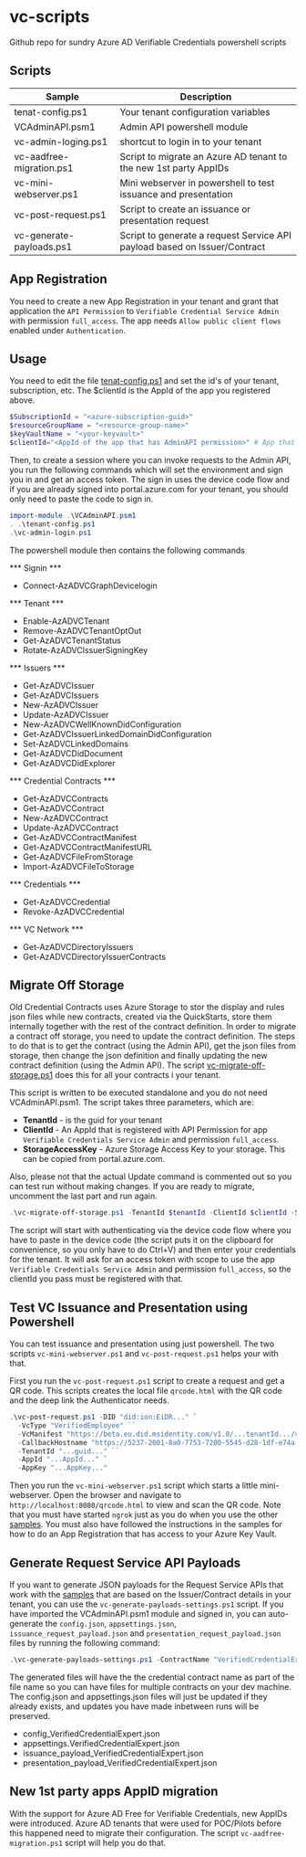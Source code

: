 # vc-scripts
Github repo for sundry Azure AD Verifiable Credentials powershell scripts

## Scripts

| Sample | Description |
|------|--------|
| tenat-config.ps1 | Your tenant configuration variables |
| VCAdminAPI.psm1 | Admin API powershell module |
| vc-admin-loging.ps1 | shortcut to login in to your tenant |
| vc-aadfree-migration.ps1 | Script to migrate an Azure AD tenant to the new 1st party AppIDs |
| vc-mini-webserver.ps1 | Mini webserver in powershell to test issuance and presentation |
| vc-post-request.ps1 | Script to create an issuance or presentation request |
| vc-generate-payloads.ps1 | Script to generate a request Service API payload based on Issuer/Contract |

## App Registration
You need to create a new App Registration in your tenant and grant that application the `API Permission` to `Verifiable Credential Service Admin` with permission `full_access`. The app needs `Allow public client flows` enabled under `Authentication`.

## Usage
You need to edit the file [tenat-config.ps1](tenat-config.ps1) and set the id's of your tenant, subscription, etc. The $clientId is the AppId of the app you registered above.

```powershell
$SubscriptionId = "<azure-subscription-guid>"
$resourceGroupName = "<resource-group-name>"
$keyVaultName = "<your-keyvault>"
$clientId="<AppId of the app that has AdminAPI permission>" # App that has API Permission to AdminAPI (scope below)
```

Then, to create a session where you can invoke requests to the Admin API, you run the following commands which will set the environment and sign you in and get an access token. The sign in uses the device code flow and if you are already signed into portal.azure.com for your tenant, you should only need to paste the code to sign in.

```powershell
import-module .\VCAdminAPI.psm1
. .\tenant-config.ps1
.\vc-admin-login.ps1
``` 

The powershell module then contains the following commands

*** Signin ***
- Connect-AzADVCGraphDevicelogin

*** Tenant ***
- Enable-AzADVCTenant
- Remove-AzADVCTenantOptOut
- Get-AzADVCTenantStatus
- Rotate-AzADVCIssuerSigningKey

*** Issuers ***
- Get-AzADVCIssuer
- Get-AzADVCIssuers
- New-AzADVCIssuer
- Update-AzADVCIssuer
- New-AzADVCWellKnownDidConfiguration
- Get-AzADVCIssuerLinkedDomainDidConfiguration
- Set-AzADVCLinkedDomains
- Get-AzADVCDidDocument
- Get-AzADVCDidExplorer

*** Credential Contracts ***
- Get-AzADVCContracts
- Get-AzADVCContract
- New-AzADVCContract
- Update-AzADVCContract
- Get-AzADVCContractManifest
- Get-AzADVCContractManifestURL
- Get-AzADVCFileFromStorage
- Import-AzADVCFileToStorage

*** Credentials ***
- Get-AzADVCCredential
- Revoke-AzADVCCredential

*** VC Network ***
- Get-AzADVCDirectoryIssuers
- Get-AzADVCDirectoryIssuerContracts

## Migrate Off Storage
Old Credential Contracts uses Azure Storage to stor the display and rules json files while new contracts, created via the QuickStarts, store them internally together with the rest of the contract definition. In order to migrate a contract off storage, you need to update the contract definition. The steps to do that is to get the contract (using the Admin API), get the json files from storage, then change the json definition and finally updating the new contract definition (using the Admin API). The script [vc-migrate-off-storage.ps1](vc-migrate-off-storage.ps1) does this for all your contracts i  your tenant. 

This script is written to be executed standalone and you do not need VCAdminAPI.psm1. The script takes three parameters, which are: 
- **TenantId** - is the guid for your tenant
- **ClientId** - An AppId that is registered with API Permission for app `Verifiable Credentials Service Admin` and permission `full_access`. 
- **StorageAccessKey** - Azure Storage Access Key to your storage. This can be copied from portal.azure.com.

Also, please not that the actual Update command is commented out so you can test run without making changes. If you are ready to migrate, uncomment the last part and run again.

```Powershell
.\vc-migrate-off-storage.ps1 -TenantId $tenantId -ClientId $clientId -StorageAccessKey $StorageAccessKey
```

The script will start with authenticating via the device code flow where you have to paste in the device code (the script puts it on the clipboard for convenience, so you only have to do Ctrl+V) and then enter your credentials for the tenant. It will ask for an access token with scope to use the app `Verifiable Credentials Service Admin` and permission `full_access`, so the clientId you pass must be registered with that.

## Test VC Issuance and Presentation using Powershell
You can test issuance and presentation using just powershell. The two scripts `vc-mini-webserver.ps1` and `vc-post-request.ps1` helps your with that. 

First you run the `vc-post-request.ps1` script to create a request and get a QR code. This scripts creates the local file `qrcode.html` with the QR code and the deep link the Authenticator needs.

```powershell
.\vc-post-request.ps1 -DID "did:ion:EiDR..." `
  -VcType "VerifiedEmployee" ``
  -VcManifest "https://beta.eu.did.msidentity.com/v1.0/...tenantId.../verifiableCredential/contracts/Verified%20employee%201" `
  -CallbackHostname "https://5237-2001-8a0-7753-7200-5545-d28-1df-e74a.ngrok.io" `
  -TenantId "...guid..." ``
  -AppId "...AppId..." `
  -AppKey "...AppKey..." 
``` 
Then you run the `vc-mini-webserver.ps1` script which starts a little mini-webserver. Open the browser and navigate to `http://localhost:8080/qrcode.html` to view and scan the QR code. Note that you must have started `ngrok` just as you do when you use the other [samples](https://github.com/Azure-Samples/active-directory-verifiable-credentials). You must also have followed the instructions in the samples for how to do an App Registration that has access to your Azure Key Vault.

## Generate Request Service API Payloads
If you want to generate JSON payloads for the Request Service APIs that work with the [samples](https://github.com/Azure-Samples/active-directory-verifiable-credentials) that are based on the Issuer/Contract details in your tenant, you can use the `vc-generate-payloads-settings.ps1` script. If you have imported the VCAdminAPI.psm1 module and signed in, you can auto-generate the `config.json`, `appsettings.json`, `issuance_request_payload.json` and `presentation_request_payload.json` files by running the following command:

```powershell
.\vc-generate-payloads-settings.ps1 -ContractName "VerifiedCredentialExpert"
```

The generated files will have the the credential contract name as part of the file name so you can have files for multiple contracts on your dev machine. The config.json and appsettings.json files will just be updated if they already exists, and updates you have made inbetween runs will be preserved.

- config_VerifiedCredentialExpert.json
- appsettings.VerifiedCredentialExpert.json
- issuance_payload_VerifiedCredentialExpert.json
- presentation_payload_VerifiedCredentialExpert.json


## New 1st party apps AppID migration
With the support for Azure AD Free for Verifiable Credentials, new AppIDs were introduced. Azure AD tenants that were used for POC/Pilots before this happened need to migrate their configuration. The script `vc-aadfree-migration.ps1` script will help you do that.